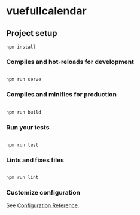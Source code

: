 # vuefullcalendar

## Project setup
```
npm install
```

### Compiles and hot-reloads for development
```

npm run serve
```

### Compiles and minifies for production
```

npm run build
```

### Run your tests
```

npm run test
```

### Lints and fixes files
```

npm run lint
```

### Customize configuration
See [Configuration Reference](https://cli.vuejs.org/config/).
